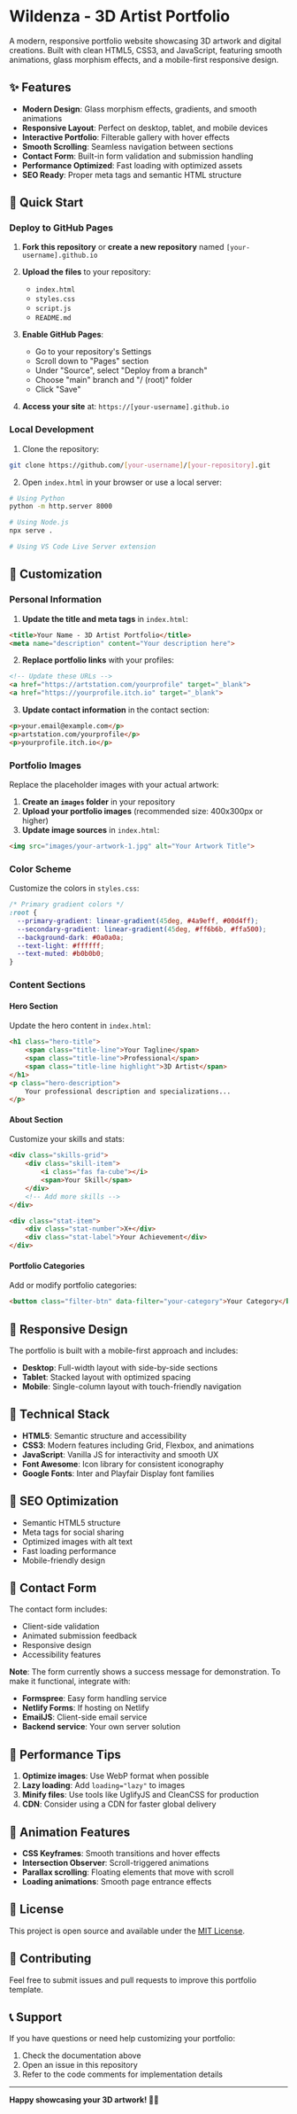 # Wildenza - 3D Artist Portfolio

A modern, responsive portfolio website showcasing 3D artwork and digital creations. Built with clean HTML5, CSS3, and JavaScript, featuring smooth animations, glass morphism effects, and a mobile-first responsive design.

## ✨ Features

- **Modern Design**: Glass morphism effects, gradients, and smooth animations
- **Responsive Layout**: Perfect on desktop, tablet, and mobile devices
- **Interactive Portfolio**: Filterable gallery with hover effects
- **Smooth Scrolling**: Seamless navigation between sections
- **Contact Form**: Built-in form validation and submission handling
- **Performance Optimized**: Fast loading with optimized assets
- **SEO Ready**: Proper meta tags and semantic HTML structure

## 🚀 Quick Start

### Deploy to GitHub Pages

1. **Fork this repository** or **create a new repository** named `[your-username].github.io`

2. **Upload the files** to your repository:
   - `index.html`
   - `styles.css`
   - `script.js`
   - `README.md`

3. **Enable GitHub Pages**:
   - Go to your repository's Settings
   - Scroll down to "Pages" section
   - Under "Source", select "Deploy from a branch"
   - Choose "main" branch and "/ (root)" folder
   - Click "Save"

4. **Access your site** at: `https://[your-username].github.io`

### Local Development

1. Clone the repository:
```bash
git clone https://github.com/[your-username]/[your-repository].git
```

2. Open `index.html` in your browser or use a local server:
```bash
# Using Python
python -m http.server 8000

# Using Node.js
npx serve .

# Using VS Code Live Server extension
```

## 🎨 Customization

### Personal Information

1. **Update the title and meta tags** in `index.html`:
```html
<title>Your Name - 3D Artist Portfolio</title>
<meta name="description" content="Your description here">
```

2. **Replace portfolio links** with your profiles:
```html
<!-- Update these URLs -->
<a href="https://artstation.com/yourprofile" target="_blank">
<a href="https://yourprofile.itch.io" target="_blank">
```

3. **Update contact information** in the contact section:
```html
<p>your.email@example.com</p>
<p>artstation.com/yourprofile</p>
<p>yourprofile.itch.io</p>
```

### Portfolio Images

Replace the placeholder images with your actual artwork:

1. **Create an `images` folder** in your repository
2. **Upload your portfolio images** (recommended size: 400x300px or higher)
3. **Update image sources** in `index.html`:
```html
<img src="images/your-artwork-1.jpg" alt="Your Artwork Title">
```

### Color Scheme

Customize the colors in `styles.css`:

```css
/* Primary gradient colors */
:root {
  --primary-gradient: linear-gradient(45deg, #4a9eff, #00d4ff);
  --secondary-gradient: linear-gradient(45deg, #ff6b6b, #ffa500);
  --background-dark: #0a0a0a;
  --text-light: #ffffff;
  --text-muted: #b0b0b0;
}
```

### Content Sections

#### Hero Section
Update the hero content in `index.html`:
```html
<h1 class="hero-title">
    <span class="title-line">Your Tagline</span>
    <span class="title-line">Professional</span>
    <span class="title-line highlight">3D Artist</span>
</h1>
<p class="hero-description">
    Your professional description and specializations...
</p>
```

#### About Section
Customize your skills and stats:
```html
<div class="skills-grid">
    <div class="skill-item">
        <i class="fas fa-cube"></i>
        <span>Your Skill</span>
    </div>
    <!-- Add more skills -->
</div>

<div class="stat-item">
    <div class="stat-number">X+</div>
    <div class="stat-label">Your Achievement</div>
</div>
```

#### Portfolio Categories
Add or modify portfolio categories:
```html
<button class="filter-btn" data-filter="your-category">Your Category</button>
```

## 📱 Responsive Design

The portfolio is built with a mobile-first approach and includes:

- **Desktop**: Full-width layout with side-by-side sections
- **Tablet**: Stacked layout with optimized spacing
- **Mobile**: Single-column layout with touch-friendly navigation

## 🔧 Technical Stack

- **HTML5**: Semantic structure and accessibility
- **CSS3**: Modern features including Grid, Flexbox, and animations
- **JavaScript**: Vanilla JS for interactivity and smooth UX
- **Font Awesome**: Icon library for consistent iconography
- **Google Fonts**: Inter and Playfair Display font families

## 🎯 SEO Optimization

- Semantic HTML5 structure
- Meta tags for social sharing
- Optimized images with alt text
- Fast loading performance
- Mobile-friendly design

## 📧 Contact Form

The contact form includes:
- Client-side validation
- Animated submission feedback
- Responsive design
- Accessibility features

**Note**: The form currently shows a success message for demonstration. To make it functional, integrate with:
- **Formspree**: Easy form handling service
- **Netlify Forms**: If hosting on Netlify
- **EmailJS**: Client-side email service
- **Backend service**: Your own server solution

## 🚀 Performance Tips

1. **Optimize images**: Use WebP format when possible
2. **Lazy loading**: Add `loading="lazy"` to images
3. **Minify files**: Use tools like UglifyJS and CleanCSS for production
4. **CDN**: Consider using a CDN for faster global delivery

## 🎨 Animation Features

- **CSS Keyframes**: Smooth transitions and hover effects
- **Intersection Observer**: Scroll-triggered animations
- **Parallax scrolling**: Floating elements that move with scroll
- **Loading animations**: Smooth page entrance effects

## 📄 License

This project is open source and available under the [MIT License](LICENSE).

## 🤝 Contributing

Feel free to submit issues and pull requests to improve this portfolio template.

## 📞 Support

If you have questions or need help customizing your portfolio:

1. Check the documentation above
2. Open an issue in this repository
3. Refer to the code comments for implementation details

---

**Happy showcasing your 3D artwork! 🎨✨** 